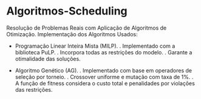 # Algoritmos-Scheduling
Resolução de Problemas Reais com Aplicação de Algoritmos de Otimização.
Implementação dos Algoritmos Usados:

- Programação Linear Inteira Mista (MILP).
    . Implementado com a biblioteca PuLP.
    . Incorpora todas as restrições do modelo.
    . Garante a otimalidade das soluções.

- Algoritmo Genético (AG). 
    . Implementado com base em operadores de seleção por torneio.
    . Crossover uniforme e mutação com taxa de 1%. 
    . A função de fitness considera o custo total e penalidades por violações das restrições.
